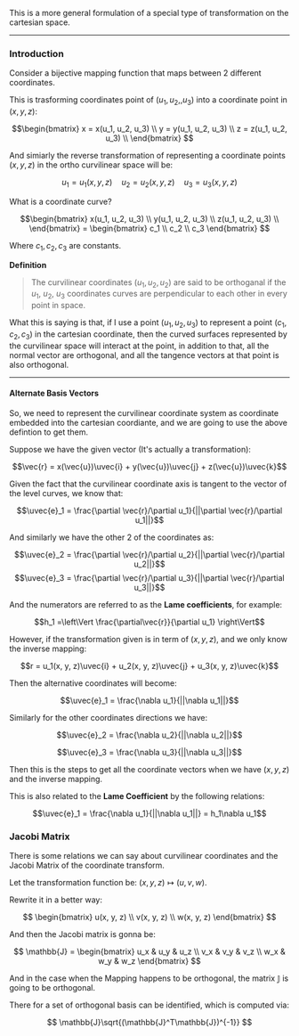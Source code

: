 This is a more general formulation of a special type of transformation on the cartesian space. 

---

### Introduction
Consider a bijective mapping function that maps between 2 different coordinates. 

This is trasforming coordinates point of $(u_1, u_2,, u_3)$ into a coordinate point in $(x, y, z)$: 

$$\begin{bmatrix}
x  = x(u_1, u_2, u_3) \\ 
y  = y(u_1, u_2, u_3) \\ 
z  = z(u_1, u_2, u_3) \\ 
\end{bmatrix}
$$

And simiarly the reverse transformation of representing a coordinate points $(x, y, z)$ in the ortho curvilinear space will be: 

$$
u_1 = u_1 (x,y, z) \quad u_2 = u_2(x, y, z) \quad u_3 = u_3(x, y, z)
$$

What is a coordinate curve? 

$$\begin{bmatrix}
x(u_1, u_2, u_3) \\ 
y(u_1, u_2, u_3) \\ 
z(u_1, u_2, u_3) \\ 
\end{bmatrix} = 
\begin{bmatrix}
c_1 \\ c_2 \\ c_3
\end{bmatrix}
$$

Where $c_1, c_2, c_3$ are constants. 

**Definition**

> The curvilinear coordinates $(u_1, u_2, u_2)$ are said to be orthoganal if the $u_1$, $u_2$, $u_3$ coordinates curves are perpendicular to each other in every point in space. 


What this is saying is that, if I use a point $(u_1, u_2, u_3)$  to represent a point $(c_1, c_2, c_3)$ in the cartesian coordinate, then the curved surfaces represented by the curvilinear space will interact at the point, in addition to that, all the normal vector are orthogonal, and all the tangence vectors at that point is also orthogonal. 

---
#### Alternate Basis Vectors

So, we need to represent the curvilinear coordinate system as coordinate embedded into the cartesian coordiante, and we are going to use the above defintion to get them. 

Suppose we have the given vector (It's actually a transformation): 
$$\newcommand{\uvec}[1]{\boldsymbol{\hat{\textbf{#1}}}}$$

$$\vec{r} = x(\vec{u})\uvec{i} + y(\vec{u})\uvec{j} + z(\vec{u})\uvec{k}$$

Given the fact that the curvilinear coordinate axis is tangent to the vector of the level curves, we know that: 

$$\uvec{e}_1 = \frac{\partial \vec{r}/\partial u_1}{||\partial \vec{r}/\partial u_1||}$$

And similarly we have the other 2 of the coordinates as: 

$$\uvec{e}_2 = \frac{\partial \vec{r}/\partial u_2}{||\partial \vec{r}/\partial u_2||}$$    $$\uvec{e}_3 = \frac{\partial \vec{r}/\partial u_3}{||\partial \vec{r}/\partial u_3||}$$

And the numerators are referred to as the **Lame coefficients**, for example: 

$$h_1 =\left\Vert \frac{\partial\vec{r}}{\partial u_1} \right\Vert$$

However, if the transformation given is in term of $(x,y, z)$, and we only know the inverse mapping: 

$$r = u_1(x, y, z)\uvec{i} + u_2(x, y, z)\uvec{j} + u_3(x, y, z)\uvec{k}$$

Then the alternative coordinates will become: 

$$\uvec{e}_1 = \frac{\nabla u_1}{||\nabla u_1||}$$

Similarly for the other coordinates directions we have: 

$$\uvec{e}_2 = \frac{\nabla u_2}{||\nabla u_2||}$$

$$\uvec{e}_3 = \frac{\nabla u_3}{||\nabla u_3||}$$

Then this is the steps to get all the coordinate vectors when we have $(x, y, z)$ and the inverse mapping. 

This is also related to the **Lame Coefficient** by the following relations: 

$$\uvec{e}_1 =  \frac{\nabla u_1}{||\nabla u_1||} = h_1\nabla u_1$$

### Jacobi Matrix

There is some relations we can say about curvilinear coordinates and the Jacobi Matrix of the coordinate transform. 

Let the transformation function be: $(x, y, z)\mapsto (u, v, w)$. 

Rewrite it in a better way: 

$$
\begin{bmatrix}
	u(x, y, z) \\ 
	v(x, y, z) \\ 
	w(x, y, z) 
\end{bmatrix}
$$

And then the Jacobi matrix is gonna be: 

$$
\mathbb{J} = 
\begin{bmatrix}
	u_x & u_y & u_z
	\\
	v_x & v_y & v_z
	\\
	w_x & w_y & w_z
\end{bmatrix}
$$

And in the case when the Mapping happens to be orthogonal, the matrix $\mathbb{J}$ is going to be orthogonal. 

There for a set of orthogonal basis can be identified, which is computed via: 

$$
\mathbb{J}\sqrt{(\mathbb{J}^T\mathbb{J})^{-1}}
$$


